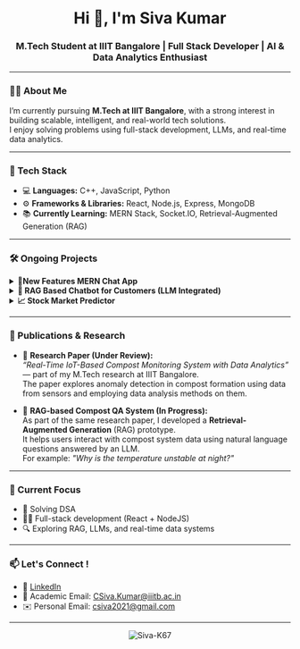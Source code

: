 <h1 align="center">Hi 👋, I'm Siva Kumar</h1>
<h3 align="center">M.Tech Student at IIIT Bangalore | Full Stack Developer | AI & Data Analytics Enthusiast</h3>

---

### 🧑‍🎓 About Me

I’m currently pursuing **M.Tech at IIIT Bangalore**, with a strong interest in building scalable, intelligent, and real-world tech solutions.  
I enjoy solving problems using full-stack development, LLMs, and real-time data analytics.

---

### 🧰 Tech Stack

- 💻 **Languages:** C++, JavaScript, Python  
- ⚙️ **Frameworks & Libraries:** React, Node.js, Express, MongoDB  
- 📚 **Currently Learning:** MERN Stack, Socket.IO, Retrieval-Augmented Generation (RAG)

---
### 🛠️ Ongoing Projects

<details>
<summary><strong>💬New Features MERN Chat App</strong></summary>

- 🔴 **RED Notifications:**  
  Messages marked as urgent by the sender appear in **red** until opened, making them stand out from regular chats.

- 🧠 **Group Chat Summarizer (LLM-powered):**  
  Uses a free LLM (e.g., **GeminiAI API**) to summarize large group conversations.  
  Helps users decide if they should read the full chat or just the specific sections or skip the whole chat altogether.

- 🕵️ **Decoy Chat Feature:**
  When a chat is opened, a fake but believable conversation is displayed by default.
  Entering a secret keyword instantly switches to the real conversation.
  Closing the chat resets it back to the fake version for privacy protection.

</details>

<details>
<summary><strong>🤖 RAG Based Chatbot for Customers (LLM Integrated)</strong></summary>

- A lightweight customer support chatbot powered by a free LLM like **Mixtral**.  
- Capable of answering common queries and guiding users through basic support flow.

</details>

<details>
<summary><strong>📈 Stock Market Predictor</strong></summary>

- LSTM-based model to forecast stock trends from historical time series data.  
- Implemented in Python using real datasets for training and validation.

</details>


---

### 📄 Publications & Research

- 📝 **Research Paper (Under Review):**  
  *“Real-Time IoT-Based Compost Monitoring System with Data Analytics”* — part of my M.Tech research at IIIT Bangalore.  
  The paper explores anomaly detection in compost formation using data from sensors and employing data analysis methods on them.

- 🤖 **RAG-based Compost QA System (In Progress):**  
  As part of the same research paper, I developed a **Retrieval-Augmented Generation** (RAG) prototype.  
  It helps users interact with compost system data using natural language questions answered by an LLM.  
  For example: *"Why is the temperature unstable at night?"*
---

### 🎯 Current Focus

- 📘 Solving DSA  
- 🧑‍💻 Full-stack development (React + NodeJS)  
- 🔍 Exploring RAG, LLMs, and real-time data systems  

---

### 📫 Let's Connect !

- 🔗 [LinkedIn](https://www.linkedin.com/in/c-siva-kumar-71b011194/)  
- 📧 Academic Email: CSiva.Kumar@iiitb.ac.in  
- ✉️ Personal Email: csiva2021@gmail.com

---

<!-- Profile Visitor Badge -->
<p align="center">
  <img src="https://komarev.com/ghpvc/?username=Siva-K67&label=Profile%20views&color=0e75b6&style=flat" alt="Siva-K67" />
</p>

